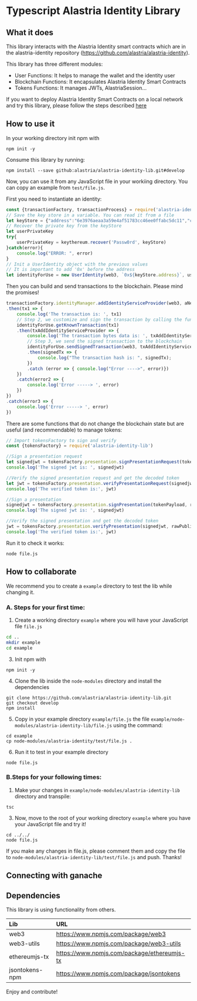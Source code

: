 # Typescript Alastria Identity Library
## What it does
This library interacts with the Alastria Identity smart contracts which are in the alastria-identity repository (https://github.com/alastria/alastria-identity).

This library has three different modules:
- User Functions: It helps to manage the wallet and the identity user
- Blockchain Functions: It encapsulates Alastria Identity Smart Contracts
- Tokens Functions: It manages JWTs, AlastriaSession...

If you want to deploy Alastria Identity Smart Contracts on a local network and try this library, please follow the steps described [here](#ganache)
## How to use it
In your working directory init npm with
```
npm init -y
```
Consume this library by running:
```
npm install --save github:alastria/alastria-identity-lib.git#develop
```
Now, you can use it from any JavaScript file in your workiing directory. You can copy an example from `test/file.js`.

First you need to instantiate an identity:

```javascript
const {transactionFactory, transactionProcess} = require('alastria-identity-lib');
// Save the key store in a variable. You can read it from a file
let keyStore = {"address":"6e3976aeaa3a59e4af51783cc46ee0ffabc5dc11","crypto":{"cipher":"aes-128-ctr","ciphertext":"463a0bc2146023ac4b85f4e3675c338facb0a09c4f83f5f067e2d36c87a0c35e","cipherparams":{"iv":"d731f9793e33b3574303a863c7e68520"},"kdf":"scrypt","kdfparams":{"dklen":32,"n":262144,"p":1,"r":8,"salt":"876f3ca79af1ec9b77f181cbefc45a2f392cb8eb99fe8b3a19c79d62e12ed173"},"mac":"230bf3451a7057ae6cf77399e6530a88d60a8f27f4089cf0c07319f1bf9844b3"},"id":"9277b6ec-6c04-4356-9e1c-dee015f459c5","version":3}
// Recover the private key from the keyStore
let userPrivateKey
try{
	userPrivateKey = keythereum.recover('Passw0rd', keyStore)
}catch(error){
	console.log("ERROR: ", error)
}
// Init a UserIdentity object with the previous values
// It is important to add '0x' before the address
let identityForUse = new UserIdentity(web3, `0x${keyStore.address}`, userPrivateKey)
```

Then you can build and send transactions to the blockchain. Please mind the promises!
```javascript
transactionFactory.identityManager.addIdentityServiceProvider(web3, aNewSPaddress, identityForUse.address)
.then(tx1 => {
	console.log('The transaction is: ', tx1)
	// Step 2, we customize and sign the transaction by calling the function getKnownTransaction
	identityForUse.getKnownTransaction(tx1)
	.then(txAddIdentityServiceProvider => {
		console.log('The transaction bytes data is: ', txAddIdentityServiceProvider)
		// Step 3, we send the signed transaction to the blockchain
		identityForUse.sendSignedTransaction(web3, txAddIdentityServiceProvider)
		.then(signedTx => {
			console.log("The transaction hash is: ", signedTx);	
		})
		.catch (error => { console.log("Error ---->", error)})
	})
	.catch(error2 => {
		console.log('Error -----> ', error)
	})
})
.catch(error3 => {
	console.log('Error -----> ', error)
})
```

There are some functions that do not change the blockchain state but are useful (and recommendable) to manage tokens:
```javascript
// Import tokensFactory to sign and verify
const {tokensFactory} = require('alastria-identity-lib')

//Sign a presentation request
let signedjwt = tokensFactory.presentation.signPresentationRequest(tokenPayload, rawPrivateKey)
console.log('The signed jwt is: ', signedjwt)

//Verify the signed presentation request and get the decoded token
let jwt = tokensFactory.presentation.verifyPresentationRequest(signedjwt, rawPublicKey)
console.log('The verified token is:', jwt)

//Sign a presentation
signedjwt = tokensFactory.presentation.signPresentation(tokenPayload, rawPrivateKey)
console.log('The signed jwt is: ', signedjwt)

//Verify the signed presentation and get the decoded token
jwt = tokensFactory.presentation.verifyPresentation(signedjwt, rawPublicKey)
console.log('The verified token is:', jwt)
```

Run it to check it works:
```
node file.js
```
## How to collaborate
We recommend you to create a `example` directory to test the lib while changing it.

### A. Steps for your first time:

1. Create a working directory `example` where you will have your JavaScript file `file.js`
```bash
cd ..
mkdir example
cd example
```
3. Init npm with
```
npm init -y
```
4. Clone the lib inside the `node-modules` directory and install the dependencies
```
git clone https://github.com/alastria/alastria-identity-lib.git
git checkout develop
npm install
```
5. Copy in your example directory `example/file.js` the file `example/node-modules/alastria-identity-lib/file.js` using the command:
```
cd example
cp node-modules/alastria-identity/test/file.js .
```
6. Run it to test in your example directory
```
node file.js
```

### B.Steps for your following times:
1. Make your changes in `example/node-modules/alastria-identity-lib` directory and transpile:
```
tsc
```
3. Now, move to the root of your working directory `example` where you have your JavaScript file and try it!
```
cd ../../
node file.js
```

If you make any changes in file.js, please comment them and copy the file to `node-modules/alastria-identity-lib/test/file.js` and push. Thanks!

<a name="ganache"></a>
## Connecting with ganache

## Dependencies
This library is using functionality from others.

| Lib | URL |
|:------------- |:-------------|
| web3     | https://www.npmjs.com/package/web3 |
| web3-utils | https://www.npmjs.com/package/web3-utils |
| ethereumjs-tx   | https://www.npmjs.com/package/ethereumjs-tx |
| jsontokens-npm   | https://www.npmjs.com/package/jsontokens |

Enjoy and contribute!
